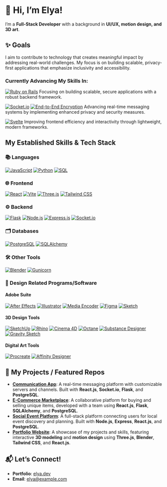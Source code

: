 # 👋 Hi, I’m Elya!

I’m a **Full-Stack Developer** with a background in **UI/UX, motion design, and 3D art**.

## ✨ Goals

I aim to contribute to technology that creates meaningful impact by addressing real-world challenges. My focus is on building scalable, privacy-first applications that emphasize inclusivity and accessibility. 

### Currently Advancing My Skills In:

[![Ruby on Rails](https://img.shields.io/badge/Ruby%20on%20Rails-CC0000?logo=ruby-on-rails&logoColor=white)](https://rubyonrails.org/) Focusing on building scalable, secure applications with a robust backend framework.

[![Socket.io](https://img.shields.io/badge/Socket.io-black?logo=socket.io&logoColor=white)](https://socket.io/)
[![End-to-End Encryption](https://img.shields.io/badge/End%20to%20End%20Encryption-5E81AC?logo=security&logoColor=white)](https://en.wikipedia.org/wiki/End-to-end_encryption) Advancing real-time messaging systems by implementing enhanced privacy and security measures.

[![Svelte](https://img.shields.io/badge/Svelte-FF3E00?logo=svelte&logoColor=white)](https://svelte.dev/) Improving frontend efficiency and interactivity through lightweight, modern frameworks.



## My Established Skills & Tech Stack

### 📚 Languages
[![JavaScript](https://img.shields.io/badge/JavaScript-%23323330.svg?logo=javascript&logoColor=%23F7DF1E)](https://developer.mozilla.org/en-US/docs/Web/JavaScript)
[![Python](https://img.shields.io/badge/Python-3670A0?logo=python&logoColor=ffdd54)](https://www.python.org/)
[![SQL](https://img.shields.io/badge/SQL-%2307405e.svg?logo=postgresql&logoColor=white)](https://www.postgresql.org/)

### 🌐 Frontend
[![React](https://img.shields.io/badge/react-%2320232a.svg?logo=react&logoColor=%2361DAFB)](https://reactjs.org/)
[![Vite](https://img.shields.io/badge/vite-%23646CFF.svg?logo=vite&logoColor=white)](https://vitejs.dev/)
[![Three.js](https://img.shields.io/badge/Three.js-%23000000.svg?logo=three.js&logoColor=white)](https://threejs.org/)
[![Tailwind CSS](https://img.shields.io/badge/tailwindcss-%2338B2AC.svg?logo=tailwind-css&logoColor=white)](https://tailwindcss.com/)

### ⚙️ Backend
[![Flask](https://img.shields.io/badge/flask-%23000000.svg?logo=flask&logoColor=white)](https://flask.palletsprojects.com/)
[![Node.js](https://img.shields.io/badge/node.js-6DA55F?logo=node.js&logoColor=white)](https://nodejs.org/)
[![Express.js](https://img.shields.io/badge/express.js-%23404d59.svg?logo=express&logoColor=%2361DAFB)](https://expressjs.com/)
[![Socket.io](https://img.shields.io/badge/socket.io-black?logo=socket.io&logoColor=white)](https://socket.io/)

### 🗂️ Databases
[![PostgreSQL](https://img.shields.io/badge/PostgreSQL-%23336791.svg?logo=postgresql&logoColor=white)](https://www.postgresql.org/)
[![SQLAlchemy](https://img.shields.io/badge/SQLAlchemy-%23d73351.svg?logo=python&logoColor=white)](https://www.sqlalchemy.org/)

### 🛠 Other Tools
[![Blender](https://img.shields.io/badge/Blender-F5792A.svg?logo=blender&logoColor=white)](https://www.blender.org/)
[![Gunicorn](https://img.shields.io/badge/Gunicorn-499848.svg?logo=gunicorn&logoColor=white)](https://gunicorn.org/)

### 🎨 Design Related Programs/Software

#### **Adobe Suite**
[![After Effects](https://img.shields.io/badge/After%20Effects-9999FF.svg?logo=adobeaftereffects&logoColor=white)](https://www.adobe.com/products/aftereffects.html)
[![Illustrator](https://img.shields.io/badge/Illustrator-FF9A00.svg?logo=adobeillustrator&logoColor=white)](https://www.adobe.com/products/illustrator.html)
[![Media Encoder](https://img.shields.io/badge/Media%20Encoder-9999FF.svg?logo=adobe&logoColor=white)](https://www.adobe.com/products/media-encoder.html)
[![Figma](https://img.shields.io/badge/Figma-%23F24E1E.svg?logo=figma&logoColor=white)](https://www.figma.com/)
[![Sketch](https://img.shields.io/badge/Sketch-F7B500?logo=sketch&logoColor=white)](https://www.sketch.com/)

#### **3D Design Tools**
[![SketchUp](https://img.shields.io/badge/SketchUp-%23FF7057.svg?logo=sketchup&logoColor=white)](https://www.sketchup.com/)
[![Rhino](https://img.shields.io/badge/Rhino-801010.svg?logo=rhinoceros&logoColor=white)](https://www.rhino3d.com/)
[![Cinema 4D](https://img.shields.io/badge/Cinema%204D-011A6A.svg?logo=maxon&logoColor=white)](https://www.maxon.net/en/cinema-4d)
[![Octane](https://img.shields.io/badge/Octane-292929.svg?logo=octanerender&logoColor=white)](https://home.otoy.com/)
[![Substance Designer](https://img.shields.io/badge/Substance%20Designer-563D7C.svg?logo=adobe&logoColor=white)](https://www.adobe.com/products/substance3d-designer.html)
[![Gravity Sketch](https://img.shields.io/badge/Gravity%20Sketch-FF595E.svg?logo=grav&logoColor=white)](https://www.gravitysketch.com/)

#### **Digital Art Tools**
[![Procreate](https://img.shields.io/badge/Procreate-%23000000.svg?logo=procreate&logoColor=white)](https://procreate.art/)
[![Affinity Designer](https://img.shields.io/badge/Affinity%20Designer-%231B72BE.svg?logo=affinity&logoColor=white)](https://affinity.serif.com/en-us/designer/)

## 🌟 My Projects / Featured Repos

-   [**Communication App**](https://elya-le-banter.onrender.com): A real-time messaging platform with customizable servers and channels. Built with **React.js**, **Socket.io**, **Flask**, and **PostgreSQL**.
-   [**E-Commerce Marketplace**](https://etsyclone-4ah1.onrender.com): A collaborative platform for buying and selling unique items, developed with a team using **React.js**, **Flask**, **SQLAlchemy**, and **PostgreSQL**.
-   [**Social Event Platform**](https://meetpup-elya.onrender.com): A full-stack platform connecting users for local event discovery and planning. Built with **Node.js**, **Express**, **React.js**, and **PostgreSQL**.
-   [**Portfolio Website**](https://github.com/elya-le/Elya.dev): A showcase of my projects and skills, featuring interactive **3D modeling** and **motion design** using **Three.js**, **Blender**, **Tailwind CSS**, and **React.js**.


## 📬 Let’s Connect!
- **Portfolio**: [elya.dev](https://elya.dev)
- **Email**: [elya@example.com](mailto:elya@example.com)


